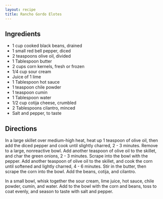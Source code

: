 ```yaml
---
layout: recipe
title: Rancho Gordo Elotes
---
```


## Ingredients

* 1 cup cooked black beans, drained
* 1 small red bell pepper, diced
* 2 teaspoons olive oil, divided
* 1 Tablespoon butter
* 2 cups corn kernels, fresh or frozen
* 1/4 cup sour cream
* Juice of 1 lime
* 1 Tablespoon hot sauce
* 1 teaspoon chile powder
* 1 teaspoon cumin
* 1 Tablespoon water
* 1/2 cup cotija cheese, crumbled
* 2 Tablespoons cilantro, minced
* Salt and pepper, to taste

## Directions

In a large skillet over medium-high heat, heat up 1 teaspoon of olive oil, then add the diced pepper and cook until slightly charred, 2 - 3 minutes. Remove to a large, nonreactive bowl. Add another teaspoon of olive oil to the skillet, and char the green onions, 2 - 3 minutes. Scrape into the bowl with the pepper. Add another teaspoon of olive oil to the skillet, and cook the corn until softened and lightly charred, 4 - 6 minutes. Stir in the butter, then scrape the corn into the bowl. Add the beans, cotija, and cilantro.

In a small bowl, whisk together the sour cream, lime juice, hot sauce, chile powder, cumin, and water. Add to the bowl with the corn and beans, toss to coat evenly, and season to taste with salt and pepper.
